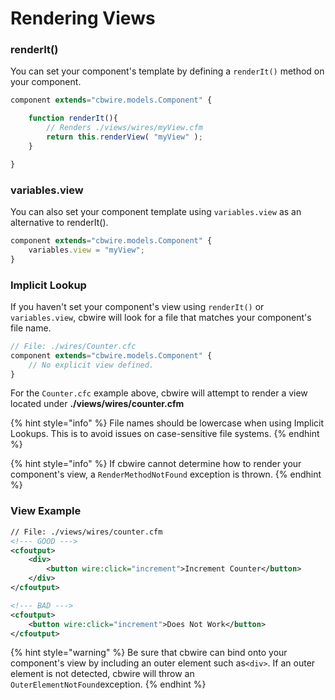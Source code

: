 # Rendering Views

### renderIt()&#x20;

You can set your component's template by defining a `renderIt()` method on your component.

```javascript
component extends="cbwire.models.Component" {

    function renderIt(){
        // Renders ./views/wires/myView.cfm
        return this.renderView( "myView" );
    }

}
```

### variables.view

You can also set your component template using `variables.view` as an alternative to renderIt().

```javascript
component extends="cbwire.models.Component" {
    variables.view = "myView";
}

```

### Implicit Lookup

If you haven't set your component's view using `renderIt()` or `variables.view`, cbwire will look for a file that matches your component's file name.

```javascript
// File: ./wires/Counter.cfc
component extends="cbwire.models.Component" {
    // No explicit view defined.
}
```

For the `Counter.cfc` example above, cbwire will attempt to render a view located under **./views/wires/counter.cfm**

{% hint style="info" %}
File names should be lowercase when using Implicit Lookups. This is to avoid issues on case-sensitive file systems.
{% endhint %}

{% hint style="info" %}
If cbwire cannot determine how to render your component's view, a `RenderMethodNotFound` exception is thrown.
{% endhint %}

### View Example

```xml
// File: ./views/wires/counter.cfm
<!--- GOOD --->
<cfoutput>
    <div>
        <button wire:click="increment">Increment Counter</button>
    </div>
</cfoutput>

<!--- BAD --->
<cfoutput>
    <button wire:click="increment">Does Not Work</button>
</cfoutput>
```

{% hint style="warning" %}
Be sure that cbwire can bind onto your component's view by including an outer element such as`<div>`. If an outer element is not detected, cbwire will throw an `OuterElementNotFound`exception.
{% endhint %}
